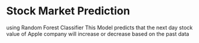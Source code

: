 # Stock Market Prediction
using Random Forest Classifier 
This Model predicts that the next day stock value of Apple company will increase or decrease based on the past data
